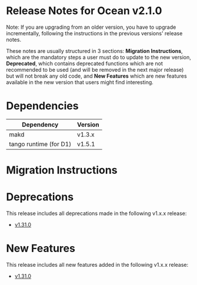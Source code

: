 Release Notes for Ocean v2.1.0
==============================

Note: If you are upgrading from an older version, you have to upgrade
incrementally, following the instructions in the previous versions' release
notes.

These notes are usually structured in 3 sections: **Migration Instructions**,
which are the mandatory steps a user must do to update to the new version,
**Deprecated**, which contains deprecated functions which are not recommended to
be used (and will be removed in the next major release) but will not break any
old code, and **New Features** which are new features available in the new
version that users might find interesting.

Dependencies
============

Dependency                | Version
--------------------------|---------
makd                      | v1.3.x
tango runtime (for D1)    | v1.5.1

Migration Instructions
======================

Deprecations
============

This release includes all deprecations made in the following v1.x.x release:
* [v1.31.0](https://github.com/sociomantic/ocean/releases/tag/v1.31.0)

New Features
============

This release includes all new features added in the following v1.x.x release:
* [v1.31.0](https://github.com/sociomantic/ocean/releases/tag/v1.31.0)
